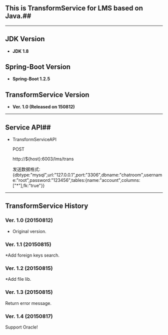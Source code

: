 ## This is TransformService for LMS based on Java.##
---

## JDK Version ##
* <strong>JDK 1.8</Strong>

## Spring-Boot Version ##
* <strong>Spring-Boot 1.2.5</Strong>

## TransformService Version ##
* <strong>Ver. 1.0 (Released on 150812)</strong>

---

## Service API##

*   TransformServiceAPI
    
   	POST

	http://${host}:6003/lms/trans 

	发送数据格式:{dbtype:"mysql",url:"127.0.0.1",port:"3306",dbname:"chatroom",username:"root",password:"123456",tables:{name:"account",columns:["*"],fk:"true"}}
	

---

## TransformService History ##
### Ver. 1.0 (20150812) ###
* Original version.

### Ver. 1.1 (20150815) ###
*Add foreign keys search.

### Ver. 1.2 (20150815) ###
*Add file lib.

### Ver. 1.3 (20150815) ###
Return error message.

### Ver. 1.4 (20150817) ###
Support Oracle!